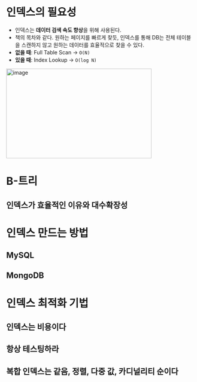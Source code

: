 # 인덱스의 필요성
- 인덱스는 **데이터 검색 속도 향상**을 위해 사용된다.
- 책의 목차와 같다. 원하는 페이지를 빠르게 찾듯, 인덱스를 통해 DB는 전체 테이블을 스캔하지 않고 원하는 데이터를 효율적으로 찾을 수 있다.
- **없을 때**: Full Table Scan → `O(N)`
- **있을 때**: Index Lookup → `O(log N)`
<img width="388" height="240" alt="image" src="https://github.com/user-attachments/assets/ed0a927e-1c7d-4aa2-a329-b0f61ac7c56a" />

# B-트리
## 인덱스가 효율적인 이유와 대수확장성
# 인덱스 만드는 방법
## MySQL
## MongoDB
# 인덱스 최적화 기법
## 인덱스는 비용이다
## 항상 테스팅하라
## 복합 인덱스는 같음, 정렬, 다중 값, 카디널리티 순이다
